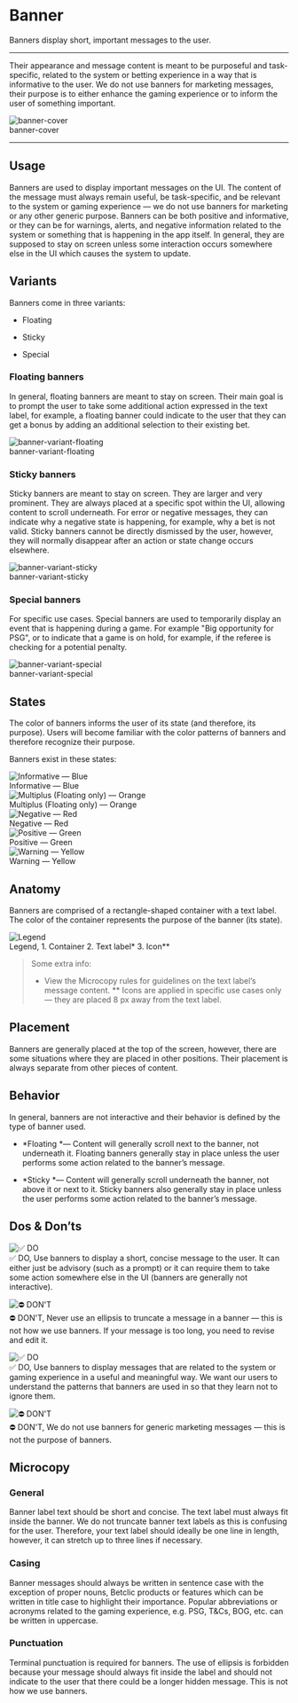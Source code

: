 
# Banner

Banners display short, important messages to the user. 

---

Their appearance and message content is meant to be purposeful and task-specific, related to the system or betting experience in a way that is informative to the user. We do not use banners for marketing messages, their purpose is to either enhance the gaming experience or to inform the user of something important.

  
![banner-cover](https://studio-assets.supernova.io/design-systems/27883/4748b8de-74e9-4410-adff-8f14ab8052fd.png)  
banner-cover  


---

## Usage

Banners are used to display important messages on the UI. The content of the message must always remain useful, be task-specific, and be relevant to the system or gaming experience — we do not use banners for marketing or any other generic purpose. Banners can be both positive and informative, or they can be for warnings, alerts, and negative information related to the system or something that is happening in the app itself. In general, they are supposed to stay on screen unless some interaction occurs somewhere else in the UI which causes the system to update.

## Variants

Banners come in three variants:

- Floating

- Sticky

- Special

### Floating banners

In general, floating banners are meant to stay on screen. Their main goal is to prompt the user to take some additional action expressed in the text label, for example, a floating banner could indicate to the user that they can get a bonus by adding an additional selection to their existing bet.

  
![banner-variant-floating](https://studio-assets.supernova.io/design-systems/27883/08e7cc3d-b484-43fc-9fcf-b6d57748ff9f.png)  
banner-variant-floating  


### Sticky banners

Sticky banners are meant to stay on screen. They are larger and very prominent. They are always placed at a specific spot within the UI, allowing content to scroll underneath. For error or negative messages, they can indicate why a negative state is happening, for example, why a bet is not valid. Sticky banners cannot be directly dismissed by the user, however, they will normally disappear after an action or state change occurs elsewhere.

  
![banner-variant-sticky](https://studio-assets.supernova.io/design-systems/27883/6aefd235-bc80-4a09-9967-2fc4b103696c.png)  
banner-variant-sticky  


### Special banners 

For specific use cases. Special banners are used to temporarily display an event that is happening during a game. For example "Big opportunity for PSG", or to indicate that a game is on hold, for example, if the referee is checking for a potential penalty.

  
![banner-variant-special](https://studio-assets.supernova.io/design-systems/27883/5ca98824-cd0a-4184-8531-623a41b73a37.png)  
banner-variant-special  


## States

The color of banners informs the user of its state (and therefore, its purpose). Users will become familiar with the color patterns of banners and therefore recognize their purpose.

Banners exist in these states:

  
![Informative — Blue](https://studio-assets.supernova.io/design-systems/27883/13bd55c8-957b-4ef8-b20f-2cf669500132.png)  
Informative — Blue  
![Multiplus (Floating only) — Orange](https://studio-assets.supernova.io/design-systems/27883/e15a1de1-2259-4ebd-b328-a0e57dc30442.png)  
Multiplus (Floating only) — Orange  
![Negative — Red](https://studio-assets.supernova.io/design-systems/27883/5f588a0e-bf39-477f-90f8-67ff1dd1085d.png)  
Negative — Red  
![Positive — Green](https://studio-assets.supernova.io/design-systems/27883/21d639b1-be6c-4f3c-b627-82b8dd132662.png)  
Positive — Green  
![Warning — Yellow](https://studio-assets.supernova.io/design-systems/27883/63d1dedc-d172-442a-91cf-77e009b5081d.png)  
Warning — Yellow  


## Anatomy

Banners are comprised of a rectangle-shaped container with a text label. The color of the container represents the purpose of the banner (its state).

  
![Legend](https://studio-assets.supernova.io/design-systems/27883/0049b064-dd1c-4f86-9a32-9a94ae0a325a.png)  
Legend, 1. Container
2. Text label*
3. Icon**  
  


> Some extra info:  
> * View the Microcopy rules for guidelines on the text label’s message content.
** Icons are applied in specific use cases only — they are placed 8 px away from the text label.

## Placement

Banners are generally placed at the top of the screen, however, there are some situations where they are placed in other positions. Their placement is always separate from other pieces of content.

## Behavior

In general, banners are not interactive and their behavior is defined by the type of banner used.

- *Floating *— Content will generally scroll next to the banner, not underneath it. Floating banners generally stay in place unless the user performs some action related to the banner’s message.

- *Sticky *— Content will generally scroll underneath the banner, not above it or next to it. Sticky banners also generally stay in place unless the user performs some action related to the banner’s message.

## Dos & Don’ts

  
![✅ DO](https://studio-assets.supernova.io/design-systems/27883/a275b157-35ec-4d23-8281-9e5cc3c507f3.png)  
✅ DO, Use banners to display a short, concise message to the user. It can either just be advisory (such as a prompt) or it can require them to take some action somewhere else in the UI (banners are generally not interactive).  
  
![⛔️ DON'T](https://studio-assets.supernova.io/design-systems/27883/8651cf20-dc08-4021-a8f7-74b21a2708e8.png)  
⛔️ DON'T, Never use an ellipsis to truncate a message in a banner — this is not how we use banners. If your message is too long, you need to revise and edit it.  
  
![✅ DO](https://studio-assets.supernova.io/design-systems/27883/55831525-ae7c-4237-9aa3-50374eba2ca7.png)  
✅ DO, Use banners to display messages that are related to the system or gaming experience in a useful and meaningful way. We want our users to understand the patterns that banners are used in so that they learn not to ignore them.  
  
![⛔️ DON'T](https://studio-assets.supernova.io/design-systems/27883/c68466a3-97f5-4863-98ea-aa7ca771f501.png)  
⛔️ DON'T, We do not use banners for generic marketing messages — this is not the purpose of banners.  
  


## Microcopy

### General

Banner label text should be short and concise. The text label must always fit inside the banner. We do not truncate banner text labels as this is confusing for the user. Therefore, your text label should ideally be one line in length, however, it can stretch up to three lines if necessary.

### Casing

Banner messages should always be written in sentence case with the exception of proper nouns, Betclic products or features which can be written in title case to highlight their importance. Popular abbreviations or acronyms related to the gaming experience, e.g. PSG, T&Cs, BOG, etc. can be written in uppercase.

### Punctuation

Terminal punctuation is required for banners. The use of ellipsis is forbidden because your message should always fit inside the label and should not indicate to the user that there could be a longer hidden message. This is not how we use banners.
